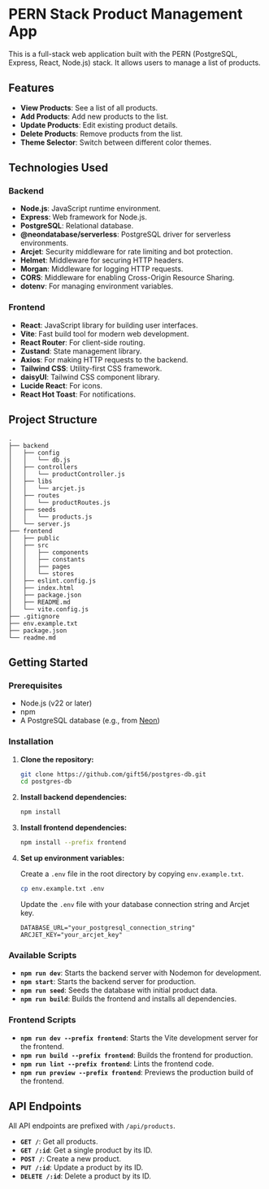 # PERN Stack Product Management App

This is a full-stack web application built with the PERN (PostgreSQL, Express, React, Node.js) stack. It allows users to manage a list of products.

## Features

- **View Products**: See a list of all products.
- **Add Products**: Add new products to the list.
- **Update Products**: Edit existing product details.
- **Delete Products**: Remove products from the list.
- **Theme Selector**: Switch between different color themes.

## Technologies Used

### Backend

- **Node.js**: JavaScript runtime environment.
- **Express**: Web framework for Node.js.
- **PostgreSQL**: Relational database.
- **@neondatabase/serverless**: PostgreSQL driver for serverless environments.
- **Arcjet**: Security middleware for rate limiting and bot protection.
- **Helmet**: Middleware for securing HTTP headers.
- **Morgan**: Middleware for logging HTTP requests.
- **CORS**: Middleware for enabling Cross-Origin Resource Sharing.
- **dotenv**: For managing environment variables.

### Frontend

- **React**: JavaScript library for building user interfaces.
- **Vite**: Fast build tool for modern web development.
- **React Router**: For client-side routing.
- **Zustand**: State management library.
- **Axios**: For making HTTP requests to the backend.
- **Tailwind CSS**: Utility-first CSS framework.
- **daisyUI**: Tailwind CSS component library.
- **Lucide React**: For icons.
- **React Hot Toast**: For notifications.

## Project Structure

```
.
├── backend
│   ├── config
│   │   └── db.js
│   ├── controllers
│   │   └── productController.js
│   ├── libs
│   │   └── arcjet.js
│   ├── routes
│   │   └── productRoutes.js
│   ├── seeds
│   │   └── products.js
│   └── server.js
├── frontend
│   ├── public
│   ├── src
│   │   ├── components
│   │   ├── constants
│   │   ├── pages
│   │   └── stores
│   ├── eslint.config.js
│   ├── index.html
│   ├── package.json
│   ├── README.md
│   └── vite.config.js
├── .gitignore
├── env.example.txt
├── package.json
└── readme.md
```

## Getting Started

### Prerequisites

- Node.js (v22 or later)
- npm
- A PostgreSQL database (e.g., from [Neon](https://neon.tech/))

### Installation

1. **Clone the repository:**

   ```bash
   git clone https://github.com/gift56/postgres-db.git
   cd postgres-db
   ```

2. **Install backend dependencies:**

   ```bash
   npm install
   ```

3. **Install frontend dependencies:**

   ```bash
   npm install --prefix frontend
   ```

4. **Set up environment variables:**

   Create a `.env` file in the root directory by copying `env.example.txt`.

   ```bash
   cp env.example.txt .env
   ```

   Update the `.env` file with your database connection string and Arcjet key.

   ```
   DATABASE_URL="your_postgresql_connection_string"
   ARCJET_KEY="your_arcjet_key"
   ```

### Available Scripts

- **`npm run dev`**: Starts the backend server with Nodemon for development.
- **`npm start`**: Starts the backend server for production.
- **`npm run seed`**: Seeds the database with initial product data.
- **`npm run build`**: Builds the frontend and installs all dependencies.

### Frontend Scripts

- **`npm run dev --prefix frontend`**: Starts the Vite development server for the frontend.
- **`npm run build --prefix frontend`**: Builds the frontend for production.
- **`npm run lint --prefix frontend`**: Lints the frontend code.
- **`npm run preview --prefix frontend`**: Previews the production build of the frontend.

## API Endpoints

All API endpoints are prefixed with `/api/products`.

- **`GET /`**: Get all products.
- **`GET /:id`**: Get a single product by its ID.
- **`POST /`**: Create a new product.
- **`PUT /:id`**: Update a product by its ID.
- **`DELETE /:id`**: Delete a product by its ID.

